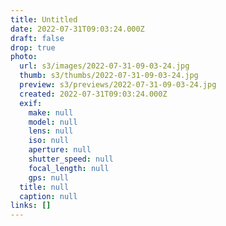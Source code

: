 ```yaml
---
title: Untitled
date: 2022-07-31T09:03:24.000Z
draft: false
drop: true
photo:
  url: s3/images/2022-07-31-09-03-24.jpg
  thumb: s3/thumbs/2022-07-31-09-03-24.jpg
  preview: s3/previews/2022-07-31-09-03-24.jpg
  created: 2022-07-31T09:03:24.000Z
  exif:
    make: null
    model: null
    lens: null
    iso: null
    aperture: null
    shutter_speed: null
    focal_length: null
    gps: null
  title: null
  caption: null
links: []
---
```

